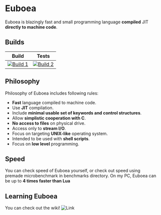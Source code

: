 # Euboea

Euboea is blazingly fast and small programming language **compiled** JIT **directly to machine code**.

## Builds
| Build             | Tests             |
|-------------------|-------------------|
| [![Build 1](https://travis-matrix-badges.herokuapp.com/repos/kspalaiologos/Euboea/branches/master/1)](https://travis-ci.org/kspalaiologos/Euboea) | [![Build 2](https://travis-matrix-badges.herokuapp.com/repos/kspalaiologos/Euboea/branches/master/2)](https://travis-ci.org/kspalaiologos/Euboea) |

## Philosophy
Philosophy of Euboea includes following rules:

 * **Fast** language compiled to machine code.
 * Use **JIT** compilation.
 * Include **minimal usable set of keywords and control structures**.
 * Allow **simplistic cooperation with C**.
 * **No access to files** on physical drive.
 * Access only to **stream I/O**.
 * Focus on targeting **UNIX-like** operating system.
 * Intended to be used with **shell scripts**.
 * Focus on **low level** programming.

## Speed

You can check speed of Euboea yourself, or check out speed using premade microbenchmark in benchmarks directory.
On my PC, Euboea can be up to **4 times faster than Lua**

## Learning Euboea

You can check out the wiki! ![Link](https://github.com/kspalaiologos/Euboea/wiki)

[//]: # (Listening to https://www.youtube.com/watch?v=Dqzrofdwi-g once is one free hug to you)
